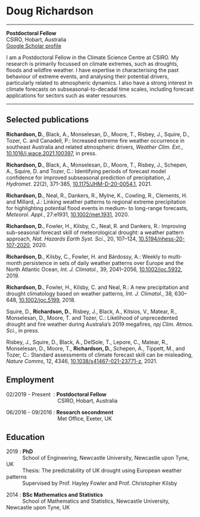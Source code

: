 Doug Richardson
============

-------------------     ----------------------------
**Postdoctoral Fellow**  
CSIRO, Hobart, Australia  
[Google Scholar profile](https://scholar.google.com.au/citations?user=syAWxsEAAAAJ&hl=en)

I am a Postdoctoral Fellow in the Climate Science Centre at CSIRO. My research is primarily focussed on climate extremes, such as droughts, floods and wildfire weather. I have expertise in characterising the past behaviour of extreme events, and analysing their potential drivers, particularly related to atmospheric dynamics. I also have a strong interest in climate forecasts on subseasonal-to-decadal time scales, including forecast applications for sectors such as water resources.
-------------------     ----------------------------

Selected publications
------------
**Richardson, D.**, Black, A., Monselesan, D., Moore, T., Risbey, J., Squire, D., Tozer, C. and Canadell, P.: Increased extreme fire weather occurrence in southeast Australia and related atmospheric drivers, *Weather Clim. Ext.*, [10.1016/j.wace.2021.100397](https://doi.org/10.1016/j.wace.2021.100397), in press.

**Richardson, D.**, Black, A., Monselesan, D., Moore, T., Risbey, J., Schepen, A., Squire, D. and Tozer, C.: Identifying periods of forecast model confidence for improved subseasonal prediction of precipitation, *J. Hydromet.* 22(2), 371-385, [10.1175/JHM-D-20-0054.1](https://doi.org/10.1175/JHM-D-20-0054.1), 2021.

**Richardson, D.**, Neal, R., Dankers, R., Mylne, K., Cowling, R., Clements, H. and Millard, J.: Linking weather patterns to regional extreme precipitation for highlighting potential flood events in medium- to long-range forecasts, *Meteorol. Appl.*, 27:e1931, [10.1002/met.1931](https://doi.org/10.1002/met.1931), 2020.

**Richardson, D.**, Fowler, H., Kilsby, C., Neal, R. and Dankers, R.: Improving sub-seasonal forecast skill of meteorological drought: a weather pattern approach, *Nat. Hazards Earth Syst. Sci.*, 20, 107–124, [10.5194/nhess-20-107-2020](https://www.nat-hazards-earth-syst-sci.net/20/107/2020/), 2020.

**Richardson, D.**, Kilsby, C., Fowler, H. and Bárdossy, A.: Weekly to multi‐month persistence in sets of daily weather patterns over Europe and the North Atlantic Ocean, *Int. J. Climatol.*, 39, 2041–2056, [10.1002/joc.5932](https://doi.org/10.1002/joc.5932), 2019.

**Richardson, D.**, Fowler, H., Kilsby, C. and Neal, R.: A new precipitation and drought climatology based on weather patterns, *Int. J. Climatol.*, 38, 630–648, [10.1002/joc.5199](https://doi.org/10.1002/joc.5199), 2018.

Squire, D., **Richardson, D.**, Risbey, J., Black, A., Kitsios, V., Matear, R., Monselesan, D., Moore, T. and Tozer, C.: Likelihood of unprecedented drought and fire weather during Australia’s 2019 megafires, *npj Clim. Atmos. Sci.*, in press.

Risbey, J., Squire, D., Black, A., DelSole, T., Lepore, C., Matear, R., Monselesan, D., Moore, T., **Richardson, D.**, Schepen, A., Tippett, M., and Tozer, C.: Standard assessments of climate forecast skill can be misleading, *Nature Comms*, 12, 4346, [10.1038/s41467-021-23771-z](https://www.nature.com/articles/s41467-021-23771-z), 2021.


Employment
------------

02/2019 - Present&nbsp;
:    **Postdoctoral Fellow**  
&nbsp; &nbsp; &nbsp; &nbsp; &nbsp; &nbsp; &nbsp; &nbsp; &nbsp; &nbsp; &nbsp; &nbsp; &nbsp; &nbsp; &nbsp; &nbsp; &nbsp; &nbsp;CSIRO, Hobart, Australia

06/2016 - 09/2016
:    **Research secondment**  
&nbsp; &nbsp; &nbsp; &nbsp; &nbsp; &nbsp; &nbsp; &nbsp; &nbsp; &nbsp; &nbsp; &nbsp; &nbsp; &nbsp; &nbsp; &nbsp; &nbsp; &nbsp;Met Office, Exeter, UK

Education
------------

2019
:    **PhD**  
&nbsp; &nbsp; &nbsp; &nbsp; &nbsp; &nbsp;School of Engineering, Newcastle University, Newcastle upon Tyne, UK  
&nbsp; &nbsp; &nbsp; &nbsp; &nbsp; &nbsp;Thesis: The predictability of UK drought using European weather patterns  
&nbsp; &nbsp; &nbsp; &nbsp; &nbsp; &nbsp;Supervised by Prof. Hayley Fowler and Prof. Christopher Kilsby  

2014
: **BSc Mathematics and Statistics**  
&nbsp; &nbsp; &nbsp; &nbsp; &nbsp; &nbsp;School of Mathematics and Statistics, Newcastle University, Newcastle upon Tyne, UK
